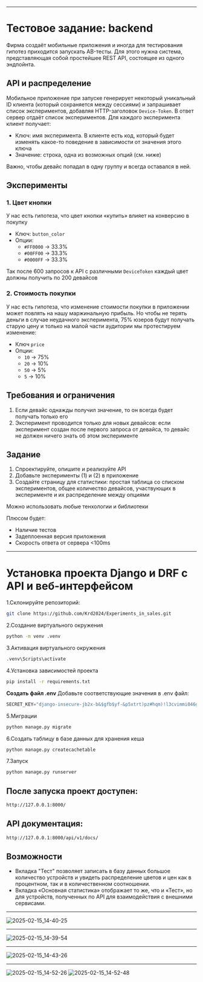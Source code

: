 
---
# Тестовое задание: backend

Фирма создаёт мобильные приложения и иногда для тестирования гипотез приходится запускать AB-тесты. Для этого нужна система, представляющая собой простейшее REST API, состоящее из одного эндпойнта.

## API и распределение

Мобильное приложение при запуске генерирует некоторый уникальный ID клиента (который сохраняется между сессиями) и запрашивает список экспериментов, добавляя HTTP-заголовок `Device-Token`. В ответ сервер отдаёт список экспериментов. Для каждого эксперимента клиент получает:

* Ключ: имя эксперимента. В клиенте есть код, который будет изменять какое-то поведение в зависимости от значения этого ключа
* Значение: строка, одна из возможных опций (см. ниже)

Важно, чтобы девайс попадал в одну группу и всегда оставался в ней.

## Эксперименты
### 1. Цвет кнопки

У нас есть гипотеза, что цвет кнопки «купить» влияет на конверсию в покупку

* Ключ: `button_color`
* Опции:
  * `#FF0000` → 33.3%
  * `#00FF00` → 33.3%
  * `#0000FF` → 33.3%

Так после 600 запросов к API с различными `DeviceToken` каждый цвет должны получить по 200 девайсов

### 2. Стоимость покупки

У нас есть гипотеза, что изменение стоимости покупки в приложении может повлять на нашу маржинальную прибыль. Но чтобы не терять деньги в случае неудачного эксперимента, 75% юзеров будут получать старую цену и только на малой части аудитории мы протестируем изменение:

* Ключ `price`
* Опции:
  * `10` → 75%
  * `20` → 10%
  * `50` → 5%
  * `5` → 10%


## Требования и ограничения

1. Если девайс однажды получил значение, то он всегда будет получать только его
1. Эксперимент проводится только для новых девайсов: если эксперимент создан после первого запроса от девайса, то девайс не должен ничего знать об этом эксперименте

## Задание

1. Спроектируйте, опишите и реализуйте API
2. Добавьте эксперименты (1) и (2) в приложение
3. Создайте страницу для статистики: простая таблица со списком экспериментов, общее количество девайсов, участвующих в эксперименте и их распределение между опциями

Можно использовать любые тенхологии и библиотеки

Плюсом будет:

* Наличие тестов
* Задеплоенная версия приложения
* Скорость ответа от сервера <100ms
---
# Установка проекта Django и DRF с API и веб-интерфейсом
1.Склонируйте репозиторий:
   ```bash
git clone https://github.com/Krd2024/Experiments_in_sales.git
```
2.Создание виртуального окружения
```bash
python -m venv .venv
```
3.Активация виртуального окружения
```bash
.venv\Scripts\activate
```
4.Установка зависимостей проекта
```bash
pip install -r requirements.txt
```

**Создать файл .env**
Добавьте соответствующие значения в .env файл:
```python
SECRET_KEY="django-insecure-jb2x-b&$gfb$yf-&p5xtrt)pz#hqm)!l3cvimmi046g9dch8z!"
```
5.Миграции
```bash
python manage.py migrate
```
6.Создать таблицу в базе данных для хранения кеша
```bash
python manage.py createcachetable
```
7.Запуск
```bash
python manage.py runserver
```
## После запуска проект доступен:
```bash
http://127.0.0.1:8000/
```

## API документация:
```bash
http://127.0.0.1:8000/api/v1/docs/
```

## Возможности
- Вкладка "Тест" позволяет записать в базу данных большое количество устройств и увидеть распределение цветов и цен как в процентном, так и в количественном соотношении.
- Вкладка «Основная статистика» отображает то же, что и «Тест», но для устройств, полученных по API для взаимодействия с внешними сервисами.

---

![2025-02-15_14-40-25](https://github.com/user-attachments/assets/642d3e00-dc1d-4221-8277-5ea361940619)

---

![2025-02-15_14-39-54](https://github.com/user-attachments/assets/270f9a39-b929-4219-a170-3bd0f7fff0b5)

---
![2025-02-15_14-43-26](https://github.com/user-attachments/assets/2fb2c8a3-c7e3-488b-8073-e8e3f99aea7d)

---
![2025-02-15_14-52-26](https://github.com/user-attachments/assets/c8998025-14d2-47ad-a7b5-a42e5e29ec25)
![2025-02-15_14-52-48](https://github.com/user-attachments/assets/3d8018b1-ec15-42a8-aa79-52a4ec375b7a)





